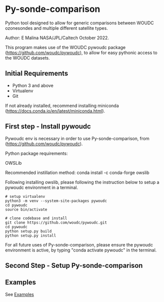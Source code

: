 # Py-sonde-comparison

Python tool designed to allow for generic comparisons between WOUDC ozonesondes and multiple different satellite types.

Author: E Malina NASA/JPL/Caltech October 2022.

This program makes use of the WOUDC pywoudc package (https://github.com/woudc/pywoudc), to allow for easy pythonic access to the WOUDC datasets.

## Initial Requirements

- Python 3 and above
- Virtualenv
- Git

If not already installed, recommend installing miniconda (https://docs.conda.io/en/latest/miniconda.html).

## First step - Install pywoudc

Pywoudc env is necessary in order to use Py-sonde-comparison, from  (https://github.com/woudc/pywoudc).

Python package requirements:

OWSLib 

Recommended instillation method: conda install -c conda-forge owslib

Following installing owslib, please following the instruction below to setup a pywoudc environment in a terminal.

```
# setup virtualenv
python3 -m venv --system-site-packages pywoudc
cd pywoudc
source bin/activate

# clone codebase and install
git clone https://github.com/woudc/pywoudc.git
cd pywoudc
python setup.py build
python setup.py install
```



For all future uses of Py-sonde-comparison, please ensure the pywoudc environment is active, by typing "conda activate pywoudc" in the terminal.

## Second Step - Setup Py-sonde-comparison





## Examples

See [Examples](./docs/examples.md)

